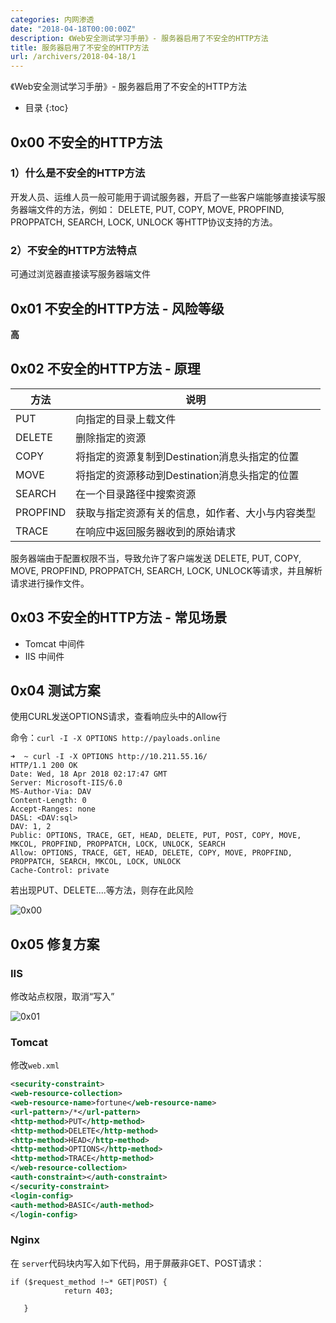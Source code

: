 ```yaml
---
categories: 内网渗透
date: "2018-04-18T00:00:00Z"
description: 《Web安全测试学习手册》- 服务器启用了不安全的HTTP方法
title: 服务器启用了不安全的HTTP方法
url: /archivers/2018-04-18/1
---
```


《Web安全测试学习手册》- 服务器启用了不安全的HTTP方法
<!--more-->
* 目录
{:toc}

## 0x00 不安全的HTTP方法

### 1）什么是不安全的HTTP方法

开发人员、运维人员一般可能用于调试服务器，开启了一些客户端能够直接读写服务器端文件的方法，例如： DELETE, PUT, COPY, MOVE, PROPFIND, PROPPATCH, SEARCH, LOCK, UNLOCK 等HTTP协议支持的方法。

### 2）不安全的HTTP方法特点

可通过浏览器直接读写服务器端文件

## 0x01 不安全的HTTP方法 - 风险等级

**高**

## 0x02 不安全的HTTP方法 - 原理

|  方法 | 说明
|-|-|
|  PUT 	  |向指定的目录上载文件
|  DELETE	|删除指定的资源
|  COPY	  |将指定的资源复制到Destination消息头指定的位置
|  MOVE	  |将指定的资源移动到Destination消息头指定的位置
|  SEARCH	  |在一个目录路径中搜索资源
|  PROPFIND	  |获取与指定资源有关的信息，如作者、大小与内容类型
|  TRACE	  |在响应中返回服务器收到的原始请求

服务器端由于配置权限不当，导致允许了客户端发送 DELETE, PUT, COPY, MOVE, PROPFIND, PROPPATCH, SEARCH, LOCK, UNLOCK等请求，并且解析请求进行操作文件。

## 0x03 不安全的HTTP方法 - 常见场景

* Tomcat 中间件
* IIS 中间件

## 0x04 测试方案

使用CURL发送OPTIONS请求，查看响应头中的Allow行

命令：`curl -I -X OPTIONS http://payloads.online`


```
➜  ~ curl -I -X OPTIONS http://10.211.55.16/
HTTP/1.1 200 OK
Date: Wed, 18 Apr 2018 02:17:47 GMT
Server: Microsoft-IIS/6.0
MS-Author-Via: DAV
Content-Length: 0
Accept-Ranges: none
DASL: <DAV:sql>
DAV: 1, 2
Public: OPTIONS, TRACE, GET, HEAD, DELETE, PUT, POST, COPY, MOVE, MKCOL, PROPFIND, PROPPATCH, LOCK, UNLOCK, SEARCH
Allow: OPTIONS, TRACE, GET, HEAD, DELETE, COPY, MOVE, PROPFIND, PROPPATCH, SEARCH, MKCOL, LOCK, UNLOCK
Cache-Control: private
```

若出现PUT、DELETE....等方法，则存在此风险

![0x00](https://rvn0xsy.oss-cn-shanghai.aliyuncs.com/2018-04-18/0x00.png)

## 0x05 修复方案

### IIS 

修改站点权限，取消“写入”

![0x01](https://rvn0xsy.oss-cn-shanghai.aliyuncs.com/2018-04-18/0x01.gif)

### Tomcat

修改`web.xml`

```xml
<security-constraint>
<web-resource-collection>
<web-resource-name>fortune</web-resource-name>
<url-pattern>/*</url-pattern>
<http-method>PUT</http-method>
<http-method>DELETE</http-method>
<http-method>HEAD</http-method>
<http-method>OPTIONS</http-method>
<http-method>TRACE</http-method>
</web-resource-collection>
<auth-constraint></auth-constraint>
</security-constraint>
<login-config>
<auth-method>BASIC</auth-method>
</login-config>
```

### Nginx

在 `server`代码块内写入如下代码，用于屏蔽非GET、POST请求：

```
if ($request_method !~* GET|POST) {
            return 403;

   }
```

